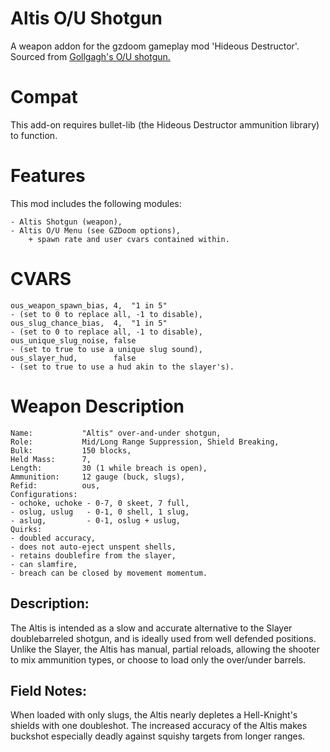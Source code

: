 # Altis O/U Shotgun
 A weapon addon for the gzdoom gameplay mod 'Hideous Destructor'.
 Sourced from [Gollgagh's O/U shotgun.](https://forum.zdoom.org/viewtopic.php?t=59120)
# Compat
This add-on requires bullet-lib (the Hideous Destructor ammunition library) to function.
# Features
This mod includes the following modules:
```
- Altis Shotgun (weapon),
- Altis O/U Menu (see GZDoom options), 
	+ spawn rate and user cvars contained within.
```
# CVARS
```
ous_weapon_spawn_bias, 4,  "1 in 5"
- (set to 0 to replace all, -1 to disable),
ous_slug_chance_bias,  4,  "1 in 5"
- (set to 0 to replace all, -1 to disable),
ous_unique_slug_noise, false
- (set to true to use a unique slug sound),
ous_slayer_hud,        false
- (set to true to use a hud akin to the slayer's). 
```
# Weapon Description
```
Name:           "Altis" over-and-under shotgun,
Role:           Mid/Long Range Suppression, Shield Breaking,
Bulk:           150 blocks,
Held Mass:      7,
Length:         30 (1 while breach is open),
Ammunition:     12 gauge (buck, slugs),
Refid:          ous,
Configurations:
- ochoke, uchoke - 0-7, 0 skeet, 7 full,
- oslug, uslug   - 0-1, 0 shell, 1 slug,
- aslug,         - 0-1, oslug + uslug,
Quirks:
- doubled accuracy,
- does not auto-eject unspent shells,
- retains doublefire from the slayer,
- can slamfire,
- breach can be closed by movement momentum. 
```
## Description:
 The Altis is intended as a slow and accurate alternative to the Slayer doublebarreled shotgun, and is ideally used from well defended positions. Unlike the Slayer, the Altis has manual, partial reloads, allowing the shooter to mix ammunition types, or choose to load only the over/under barrels. 
## Field Notes:
 When loaded with only slugs, the Altis nearly depletes a Hell-Knight's shields with one doubleshot. The increased accuracy of the Altis makes buckshot especially deadly against squishy targets from longer ranges.
